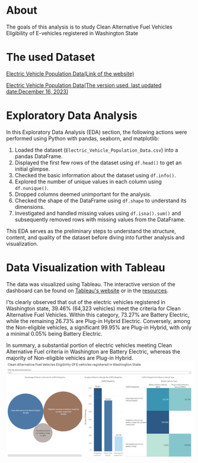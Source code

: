 # About
 The goals of this analysis is to study Clean Alternative Fuel Vehicles Eligibility of E-vehicles registered in Washington State

# The used Dataset 
  [Electric Vehicle Population Data(Link of the website)](https://catalog.data.gov/dataset/electric-vehicle-population-data)
  
  [Electric Vehicle Population Data(The version used, last updated date:December 16, 2023)](https://drive.google.com/drive/folders/1i9nF2r2UxyUmlOk3pwUpcZOrgERtnl7b?usp=drive_link)


# Exploratory Data Analysis

In this Exploratory Data Analysis (EDA) section, the following actions were performed using Python with pandas, seaborn, and matplotlib:

1. Loaded the dataset (`Electric_Vehicle_Population_Data.csv`) into a pandas DataFrame.
2. Displayed the first few rows of the dataset using `df.head()` to get an initial glimpse.
3. Checked the basic information about the dataset using `df.info()`.
4. Explored the number of unique values in each column using `df.nunique()`.
5. Dropped columns deemed unimportant for the analysis.
6. Checked the shape of the DataFrame using `df.shape` to understand its dimensions.
7. Investigated and handled missing values using `df.isna().sum()` and subsequently removed rows with missing values from the DataFrame.

This EDA serves as the preliminary steps to understand the structure, content, and quality of the dataset before diving into further analysis and visualization.

# Data Visualization with Tableau
The data was visualized using Tableau. The interactive version of the dashboard can be found on [Tableau's website](https://public.tableau.com/views/Book2_17052462280990/Dashboard1?:language=en-US&:display_count=n&:origin=viz_share_link)
 or in the [resources](https://github.com/Ayoub-Harimza/Clean-Alternative-Fuel-Vehicles-Eligibility-Analysis/tree/main/Tableau%20visualizations).

I'ts clearly observed that out of the electric vehicles registered in Washington state, 39.46% (64,323 vehicles) meet the criteria for Clean Alternative Fuel Vehicles. Within this category, 73.27% are Battery Electric, while the remaining 26.73% are Plug-in Hybrid Electric. Conversely, among the Non-eligible vehicles, a significant 99.95% are Plug-in Hybrid, with only a minimal 0.05% being Battery Electric.

In summary, a substantial portion of electric vehicles meeting Clean Alternative Fuel criteria in Washington are Battery Electric, whereas the majority of Non-eligible vehicles are Plug-in Hybrid.
![Image](https://github.com/Ayoub-Harimza/Clean-Alternative-Fuel-Vehicles-Eligibility-Analysis/blob/main/Tableau%20visualization/DASHBOARD.PNG)

  

